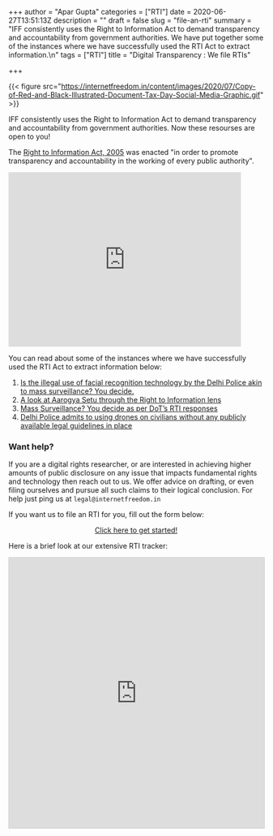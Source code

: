 +++
author = "Apar Gupta"
categories = ["RTI"]
date = 2020-06-27T13:51:13Z
description = ""
draft = false
slug = "file-an-rti"
summary = "IFF consistently uses the Right to Information Act to demand transparency and accountability from government authorities. We have put together some of the instances where we have successfully used the RTI Act to extract information.\n"
tags = ["RTI"]
title = "Digital Transparency : We file RTIs"

+++


{{< figure src="https://internetfreedom.in/content/images/2020/07/Copy-of-Red-and-Black-Illustrated-Document-Tax-Day-Social-Media-Graphic.gif" >}}

IFF consistently uses the Right to Information Act to demand transparency and accountability from government authorities. Now these resourses are open to you!

The [Right to Information Act, 2005](https://rti.gov.in/rti-act.pdf) was enacted "in order to promote transparency and accountability in the working of every public authority".

<iframe width="459" height="344" src="https://www.youtube.com/embed/biD-JqfKKHA?feature=oembed" frameborder="0" allow="accelerometer; autoplay; encrypted-media; gyroscope; picture-in-picture" allowfullscreen></iframe>

You can read about some of the instances where we have successfully used the RTI Act to extract information below:

1. [Is the illegal use of facial recognition technology by the Delhi Police akin to mass surveillance? You decide.](https://internetfreedom.in/is-the-illegal-use-of-facial-recognition-technology-by-the-delhi-police-akin-to-mass-surveillance-you-decide-project-panoptic/)
2.  [A look at Aarogya Setu through the Right to Information lens](https://internetfreedom.in/aarogya-setu-through-the-right-to-information-lens/)
3. [Mass Surveillance? You decide as per DoT’s RTI responses](https://internetfreedom.in/bulk-cdr-mass-surveillance/)
4. [Delhi Police admits to using drones on civilians without any publicly available legal guidelines in place](https://internetfreedom.in/delhi-police-admits-to-using-drones/)

### Want help?

If you are a digital rights researcher, or are interested in achieving higher amounts of public disclosure on any issue that impacts fundamental rights and technology then reach out to us. We offer advice on drafting, or even filing ourselves and pursue all such claims to their logical conclusion. For help just ping us at `legal@internetfreedom.in`

If you want us to file an RTI for you, fill out the form below:

<div style="text-align:center;">
    <a href="https://blocksurvey.io/survey/1PfQfn62JSDjjyK4nuHoY5t21wKeuocLLm/dee5fc5b-9276-48cf-b832-e72124945d91" class="button">Click here to get started!</a>
</div>



Here is a brief look at our extensive RTI tracker:

<iframe class="airtable-embed" src="https://airtable.com/embed/shrDz8lt6hfL9ItFp?backgroundColor=orange&viewControls=on" frameborder="0" onmousewheel="" width="100%" height="533" style="background: transparent; border: 1px solid #ccc;"></iframe>








